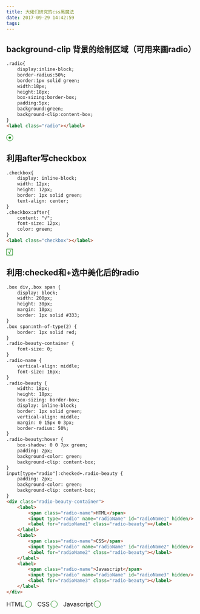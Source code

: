 ```yaml
---
title: 大佬们研究的css黑魔法
date: 2017-09-29 14:42:59
tags:
---
```

<style>
.checkbox{
    display: inline-block;
    width: 15px;
    height: 15px;
    border: 1px solid green;
    text-align: center;
    line-height: normal;
}
.checkbox:after{
    content: "√";
    font-size: 12px;
    color: green;
}
.box div,.box span {
    display: inline-block;
    width: 200px;
    height: 30px;
    margin: 10px;
    border: 1px solid #333;
}
.box span:nth-of-type(2) {
    border: 1px solid red;
}
.radio-beauty-container {
    font-size: 0;
}
.radio-name {
    vertical-align: middle;
    font-size: 16px;
}
.radio-beauty {
    width: 18px;
    height: 18px;
    box-sizing: border-box;
    display: inline-block;
    border: 1px solid green;
    vertical-align: middle;
    margin: 0 15px 0 3px;
    border-radius: 50%;
}
.radio-beauty:hover {
    box-shadow: 0 0 7px green;
    padding: 2px;
    background-color: green;
    background-clip: content-box;
}
input[type="radio"]:checked+.radio-beauty {
    padding: 2px;
    background-color: green;
    background-clip: content-box;
}
</style>

## background-clip 背景的绘制区域（可用来画radio）
```HTML
.radio{
    display:inline-block;
    border-radius:50%;
    border:1px solid green;
    width:18px;
    height:18px;
    box-sizing:border-box;
    padding:5px;
    background:green;
    background-clip:content-box;
}
<label class="radio"></label>
```
<label style="display:inline-block;border-radius:50%;border:1px solid green;width:18px;height:18px;box-sizing:border-box;padding:5px;background:green;background-clip:content-box"></label>
## 利用after写checkbox
```HTML
.checkbox{
    display: inline-block;
    width: 12px;
    height: 12px;
    border: 1px solid green;
    text-align: center;
}
.checkbox:after{
    content: "√";
    font-size: 12px;
    color: green;
}
<label class="checkbox"></label>
```
<label class="checkbox"></label>
## 利用:checked和+选中美化后的radio
```HTML
.box div,.box span {
    display: block;
    width: 200px;
    height: 30px;
    margin: 10px;
    border: 1px solid #333;
}
.box span:nth-of-type(2) {
    border: 1px solid red;
}
.radio-beauty-container {
    font-size: 0;
}
.radio-name {
    vertical-align: middle;
    font-size: 16px;
}
.radio-beauty {
    width: 18px;
    height: 18px;
    box-sizing: border-box;
    display: inline-block;
    border: 1px solid green;
    vertical-align: middle;
    margin: 0 15px 0 3px;
    border-radius: 50%;
}
.radio-beauty:hover {
    box-shadow: 0 0 7px green;
    padding: 2px;
    background-color: green;
    background-clip: content-box;
}
input[type="radio"]:checked+.radio-beauty {
    padding: 2px;
    background-color: green;
    background-clip: content-box;
}
<div class="radio-beauty-container">
    <label>
        <span class="radio-name">HTML</span>
        <input type="radio" name="radioName" id="radioName1" hidden/>
        <label for="radioName1" class="radio-beauty"></label>
    </label>
    <label>
        <span class="radio-name">CSS</span>
        <input type="radio" name="radioName" id="radioName2" hidden/>
        <label for="radioName2" class="radio-beauty"></label>
    </label>
    <label>
        <span class="radio-name">Javascript</span>
        <input type="radio" name="radioName" id="radioName3" hidden/>
        <label for="radioName3" class="radio-beauty"></label>
    </label>
</div>
```
<div class="radio-beauty-container">
    <label>
        <span class="radio-name">HTML</span>
        <input type="radio" name="radioName" id="radioName1" hidden/>
        <label for="radioName1" class="radio-beauty"></label>
    </label>
    <label>
        <span class="radio-name">CSS</span>
        <input type="radio" name="radioName" id="radioName2" hidden/>
        <label for="radioName2" class="radio-beauty"></label>
    </label>
    <label>
        <span class="radio-name">Javascript</span>
        <input type="radio" name="radioName" id="radioName3" hidden/>
        <label for="radioName3" class="radio-beauty"></label>
    </label>
</div>